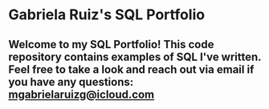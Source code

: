 # Gabriela Ruiz's SQL Portfolio

## Welcome to my SQL Portfolio! This code repository contains examples of SQL I've written. Feel free to take a look and reach out via email if you have any questions: mgabrielaruizg@icloud.com 
